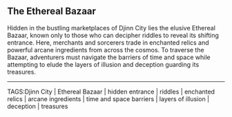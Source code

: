 ## The Ethereal Bazaar

Hidden in the bustling marketplaces of Djinn City lies the elusive Ethereal Bazaar, known only to those who can decipher riddles to reveal its shifting entrance. Here, merchants and sorcerers trade in enchanted relics and powerful arcane ingredients from across the cosmos. To traverse the Bazaar, adventurers must navigate the barriers of time and space while attempting to elude the layers of illusion and deception guarding its treasures.


---

TAGS:Djinn City | Ethereal Bazaar | hidden entrance | riddles | enchanted relics | arcane ingredients | time and space barriers | layers of illusion | deception | treasures
